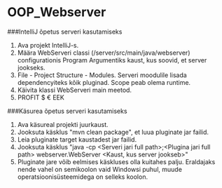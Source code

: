 # OOP_Webserver

###IntelliJ õpetus serveri kasutamiseks

1) Ava projekt IntelliJ-s.
2) Määra WebServeri classi (/server/src/main/java/webserver) configurationis Program Argumentiks kaust, kus soovid, et server jookseks.
3) File - Project Structure - Modules. Serveri moodulile lisada dependencyiteks kõik pluginad. Scope peab olema runtime.
4) Käivita klassi WebServeri main meetod. 
5) PROFIT $  € EEK

###Käsurea õpetus serveri kasutamiseks

1) Ava käsureal projekti juurkaust. 
2) Jooksuta käsklus "mvn clean package", et luua pluginate jar failid.
3) Leia pluginate target kaustadest jar failid.
4) Jooksuta käsklus "java -cp \<Serveri jari full path\>;\<Plugina jari full path\> webserver.WebServer <Kaust, kus server jookseb>"
5) Pluginate jare võib eelmises käskluses olla kuitahes palju. Eraldajaks nende vahel on semikoolon vaid Windowsi puhul, muude operatsioonisüsteemidega on selleks koolon.
 
